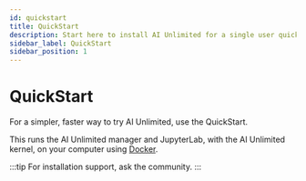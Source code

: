 ```yaml
---
id: quickstart
title: QuickStart
description: Start here to install AI Unlimited for a single user quickly.
sidebar_label: QuickStart
sidebar_position: 1
---
```


# QuickStart

For a simpler, faster way to try AI Unlimited, use the QuickStart. 
 
This runs the AI Unlimited manager and JupyterLab, with the AI Unlimited kernel, on your computer using [Docker](https://www.docker.com/). 

:::tip
For installation support, ask the community.
:::